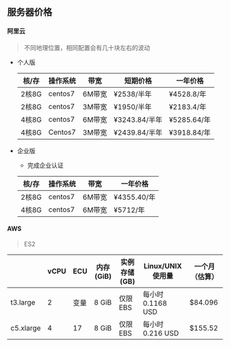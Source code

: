 ## 服务器价格

#### 阿里云

> 不同地理位置，相同配置会有几十块左右的波动

- 个人版

  | 核/存 | 操作系统 | 带宽   | 短期价格      | 一年价格    |
  | ----- | -------- | ------ | ------------- | ----------- |
  | 2核8G | centos7  | 6M带宽 | ¥2538/半年    | ¥4528.8/年  |
  | 2核8G | centos7  | 3M带宽 | ¥1950/半年    | ¥2183.4/年  |
  | 4核8G | centos7  | 6M带宽 | ¥3243.84/半年 | ¥5285.64/年 |
  | 4核8G | Centos7  | 3M带宽 | ¥2439.84/半年 | ¥3918.84/年 |

- 企业版

  - 完成企业认证

  | 核/存 | 操作系统 | 带宽   | 一年价格    |
  | ----- | -------- | ------ | ----------- |
  | 2核8G | centos7  | 6M带宽 | ¥4355.40/年 |
  | 4核8G | centos7  | 6M带宽 | ¥5712/年    |

#### AWS

> ES2

|           | vCPU | ECU  | 内存 (GiB) | 实例存储 (GB) | Linux/UNIX 使用量 | 一个月（估算） |
| --------- | ---- | ---- | ---------- | ------------- | ----------------- | -------------- |
| t3.large  | 2    | 变量 | 8 GiB      | 仅限 EBS      | 每小时 0.1168 USD | $84.096        |
| c5.xlarge | 4    | 17   | 8 GiB      | 仅限 EBS      | 每小时 0.216 USD  | $155.52        |
